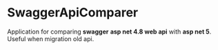 # SwaggerApiComparer
Application for comparing <b>swagger</b> <b>asp net 4.8 web api</b> with <b>asp net 5</b>. Useful when migration old api.
